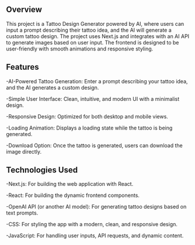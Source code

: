 ## Overview

This project is a Tattoo Design Generator powered by AI, where users can input a prompt describing their tattoo idea, and the AI will generate a custom tattoo design. The project uses Next.js and integrates with an AI API to generate images based on user input. The frontend is designed to be user-friendly with smooth animations and responsive styling.

## Features

-AI-Powered Tattoo Generation: Enter a prompt describing your tattoo idea, and the AI generates a custom design.

-Simple User Interface: Clean, intuitive, and modern UI with a minimalist design.

-Responsive Design: Optimized for both desktop and mobile views.

-Loading Animation: Displays a loading state while the tattoo is being generated.

-Download Option: Once the tattoo is generated, users can download the image directly.

## Technologies Used

-Next.js: For building the web application with React.

-React: For building the dynamic frontend components.

-OpenAI API (or another AI model): For generating tattoo designs based on text prompts.

-CSS: For styling the app with a modern, clean, and responsive design.

-JavaScript: For handling user inputs, API requests, and dynamic content.
